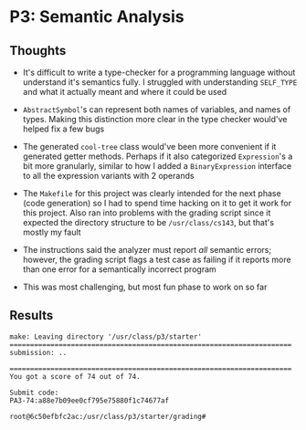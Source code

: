 # P3: Semantic Analysis

## Thoughts

- It's difficult to write a type-checker for a programming language without understand it's semantics fully. I struggled with understanding
`SELF_TYPE` and what it actually meant and where it could be used 

- `AbstractSymbol`'s can represent both names of variables, and names of types. Making this distinction more clear in the type checker would've helped fix a few bugs

- The generated `cool-tree` class would've been more convenient if it generated getter methods. Perhaps if it also categorized `Expression`'s a bit more granularly, similar to how I added a `BinaryExpression` interface to all the expression variants with 2 operands

- The `Makefile` for this project was clearly intended for the next phase (code generation) so I had to spend time hacking on it to get it work for this project. Also ran into problems with the grading script since it expected the directory structure to be `/usr/class/cs143`, but that's mostly my fault

- The instructions said the analyzer must report _all_ semantic errors; however, the grading script flags a test case as failing if it reports more than one error for a semantically incorrect program

- This was most challenging, but most fun phase to work on so far

## Results
```
make: Leaving directory '/usr/class/p3/starter'
=====================================================================
submission: ..

=====================================================================
You got a score of 74 out of 74.

Submit code:
PA3-74:a88e7b09ee0cf795e75880f1c74677af

root@6c50efbfc2ac:/usr/class/p3/starter/grading#
```